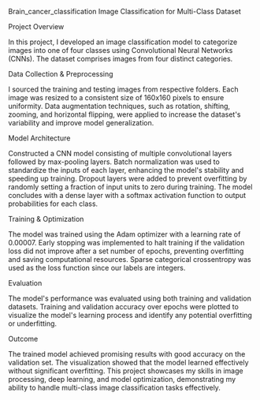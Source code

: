 Brain_cancer_classification
Image Classification for Multi-Class Dataset

Project Overview

In this project, I developed an image classification model to categorize images into one of four classes using Convolutional Neural Networks (CNNs). The dataset comprises images from four distinct categories.

Data Collection & Preprocessing

I sourced the training and testing images from respective folders. Each image was resized to a consistent size of 160x160 pixels to ensure uniformity. Data augmentation techniques, such as rotation, shifting, zooming, and horizontal flipping, were applied to increase the dataset's variability and improve model generalization.

Model Architecture

Constructed a CNN model consisting of multiple convolutional layers followed by max-pooling layers. Batch normalization was used to standardize the inputs of each layer, enhancing the model's stability and speeding up training. Dropout layers were added to prevent overfitting by randomly setting a fraction of input units to zero during training. The model concludes with a dense layer with a softmax activation function to output probabilities for each class.

Training & Optimization

The model was trained using the Adam optimizer with a learning rate of 0.00007. Early stopping was implemented to halt training if the validation loss did not improve after a set number of epochs, preventing overfitting and saving computational resources. Sparse categorical crossentropy was used as the loss function since our labels are integers.

Evaluation

The model's performance was evaluated using both training and validation datasets. Training and validation accuracy over epochs were plotted to visualize the model's learning process and identify any potential overfitting or underfitting.

Outcome

The trained model achieved promising results with good accuracy on the validation set. The visualization showed that the model learned effectively without significant overfitting. This project showcases my skills in image processing, deep learning, and model optimization, demonstrating my ability to handle multi-class image classification tasks effectively.
